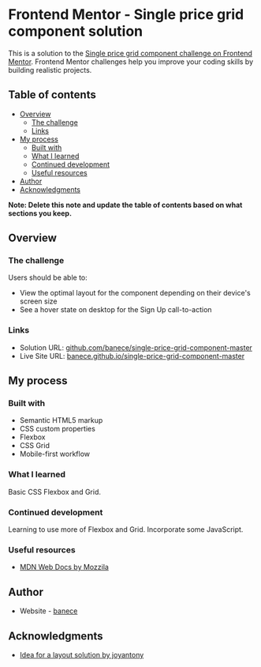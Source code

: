 # Frontend Mentor - Single price grid component solution

This is a solution to the [Single price grid component challenge on Frontend Mentor](https://www.frontendmentor.io/challenges/single-price-grid-component-5ce41129d0ff452fec5abbbc). Frontend Mentor challenges help you improve your coding skills by building realistic projects. 

## Table of contents

- [Overview](#overview)
  - [The challenge](#the-challenge)
  - [Links](#links)
- [My process](#my-process)
  - [Built with](#built-with)
  - [What I learned](#what-i-learned)
  - [Continued development](#continued-development)
  - [Useful resources](#useful-resources)
- [Author](#author)
- [Acknowledgments](#acknowledgments)

**Note: Delete this note and update the table of contents based on what sections you keep.**

## Overview

### The challenge

Users should be able to:

- View the optimal layout for the component depending on their device's screen size
- See a hover state on desktop for the Sign Up call-to-action

### Links

- Solution URL: [github.com/banece/single-price-grid-component-master](https://github.com/banece/single-price-grid-component-master)
- Live Site URL: [banece.github.io/single-price-grid-component-master](https://banece.github.io/single-price-grid-component-master)

## My process

### Built with

- Semantic HTML5 markup
- CSS custom properties
- Flexbox
- CSS Grid
- Mobile-first workflow

### What I learned

Basic CSS Flexbox and Grid.

### Continued development

Learning to use more of Flexbox and Grid. Incorporate some JavaScript.

### Useful resources

- [MDN Web Docs by Mozzila](https://developer.mozilla.org/en-US/) 
## Author

- Website - [banece](https://github.com/banece)

## Acknowledgments

- [Idea for a layout solution by joyantony](https://github.com/joyantony/single-price-grid-component-master)
